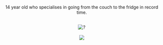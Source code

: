 <!--- Revision #17 - Sick of this S**t! --->

<p align="center">
14 year old who specialises in going from the couch to the fridge in record time.
</p>
<br>
<div align="center">
<img src="https://skillicons.dev/icons?i=linux,neovim" alt="?">
<br>
<br>
<div align="center"> 
<img align="center" src="https://spotify-github-profile.vercel.app/api/view?uid=31lhnkkji2ztnbvi66ouhuk5bhkm&cover_image=true&theme=default">
</div>

<br>



